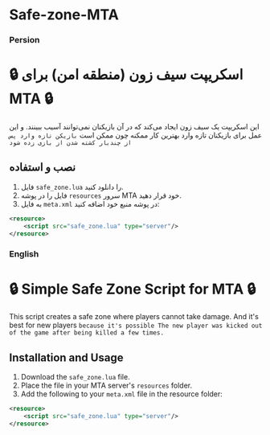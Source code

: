 # Safe-zone-MTA

### Persion 
# 🔒 اسکریپت سیف زون (منطقه امن) برای MTA 🔒

این اسکریپت یک سیف زون ایجاد می‌کند که در آن بازیکنان نمی‌توانند آسیب ببینند. و این عمل برای بازیکنان تازه وارد بهترین کار ممکنه چون ممکن است 
`بازیکن تازه وارد پس از چندبار کشته شدن از بازی زده شود`

## نصب و استفاده

1. فایل `safe_zone.lua` را دانلود کنید.
2. فایل را در پوشه `resources` سرور MTA خود قرار دهید.
3. به فایل `meta.xml` در پوشه منبع خود اضافه کنید:

```xml
<resource>
    <script src="safe_zone.lua" type="server"/>
</resource>
```

### English



# 🔒 Simple Safe Zone Script for MTA 🔒

This script creates a safe zone where players cannot take damage. And it's best for new players `because it's possible The new player was kicked out of the game after being killed a few times.`

## Installation and Usage

1. Download the `safe_zone.lua` file.
2. Place the file in your MTA server's `resources` folder.
3. Add the following to your `meta.xml` file in the resource folder:

```xml
<resource>
    <script src="safe_zone.lua" type="server"/>
</resource>
```
